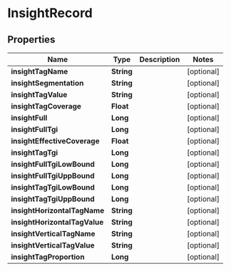 # InsightRecord

## Properties
Name | Type | Description | Notes
------------ | ------------- | ------------- | -------------
**insightTagName** | **String** |  |  [optional]
**insightSegmentation** | **String** |  |  [optional]
**insightTagValue** | **String** |  |  [optional]
**insightTagCoverage** | **Float** |  |  [optional]
**insightFull** | **Long** |  |  [optional]
**insightFullTgi** | **Long** |  |  [optional]
**insightEffectiveCoverage** | **Float** |  |  [optional]
**insightTagTgi** | **Long** |  |  [optional]
**insightFullTgiLowBound** | **Long** |  |  [optional]
**insightFullTgiUppBound** | **Long** |  |  [optional]
**insightTagTgiLowBound** | **Long** |  |  [optional]
**insightTagTgiUppBound** | **Long** |  |  [optional]
**insightHorizontalTagName** | **String** |  |  [optional]
**insightHorizontalTagValue** | **String** |  |  [optional]
**insightVerticalTagName** | **String** |  |  [optional]
**insightVerticalTagValue** | **String** |  |  [optional]
**insightTagProportion** | **Long** |  |  [optional]
